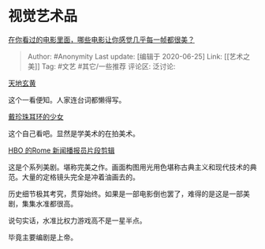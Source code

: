 # 视觉艺术品
[在你看过的电影里面，哪些电影让你感觉几乎每一帧都很美？](https://www.zhihu.com/question/372212147/answer/1301106092)

> Author: #Anonymity
> Last update: [编辑于 2020-06-25]
> Link: [[艺术之美]]
> Tag: #文艺 #其它/一些推荐 
> 评论区:
> 泛讨论:

[天地玄黄](https://link.zhihu.com/?target=https%3A//b23.tv/ueCCrD)

这个一看便知。人家连台词都懒得写。

[戴珍珠耳环的少女](https://link.zhihu.com/?target=https%3A//b23.tv/ep234535)

这个自己看吧。显然是学美术的在拍美术。

[HBO 的Rome 新闻播报员片段剪辑](https://link.zhihu.com/?target=https%3A//b23.tv/bI2ij7)

这是个系列美剧。堪称完美之作。画面构图用光用色堪称古典主义和现代技术的典范。大量的定格镜头完全是冲着油画去的。

历史细节极其考究，贯穿始终。如果是一部电影倒也罢了，难得的是这是一部美剧，集集水准都很高。

说句实话，水准比权力游戏高不是一星半点。

毕竟主要编剧是上帝。
